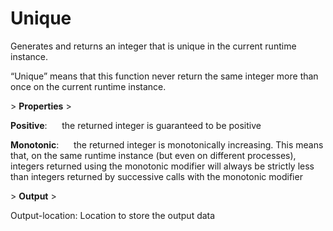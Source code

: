 # Unique

Generates and returns an integer that is unique in the current runtime instance.

“Unique” means that this function never return the same integer more than once on the current runtime instance.

&gt; **Properties**
&gt; 

**Positive**:      the returned integer is guaranteed to be positive

**Monotonic**:      the returned integer is monotonically increasing. This means that, on the same runtime instance (but even on different processes), integers returned using the monotonic modifier will always be strictly less than integers returned by successive calls with the monotonic modifier

&gt; **Output**
&gt; 

Output-location: Location to store the output data